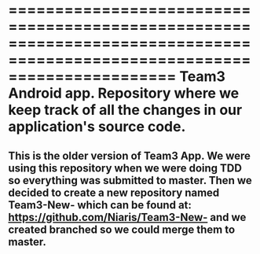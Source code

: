 ==========================================================================================================================
Team3 Android app. Repository where we keep track of all the changes in our application's source code. 
==========================================================================================================================

This is the older version of Team3 App. We were using this repository when we were doing TDD so everything was submitted to master. Then we decided to create a new repository named Team3-New- which can be found at: https://github.com/Niaris/Team3-New- and we created branched so we could merge them to master.
--------------------------------------------------------------------------------------------------------------------------

